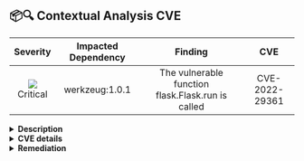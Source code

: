 
## 📦🔍 Contextual Analysis CVE
<div align='center'>

| Severity                | Impacted Dependency                  | Finding                  | CVE                  |
| :---------------------: | :-----------------------------------: | :-----------------------------------: | :-----------------------------------: |
| ![](https://raw.githubusercontent.com/jfrog/frogbot/master/resources/v2/applicableCriticalSeverity.png)<br>Critical | werkzeug:1.0.1 | The vulnerable function flask.Flask.run is called | CVE-2022-29361 |

</div>

<details>
<summary> <b>Description</b> </summary>
<br>

The scanner checks whether the vulnerable `Development Server` of the `werkzeug` library is used by looking for calls to `werkzeug.serving.run_simple()`.

</details>

<details>
<summary> <b>CVE details</b> </summary>
<br>

cveDetails

</details>

<details>
<summary> <b>Remediation</b> </summary>
<br>

some remediation

</details>
